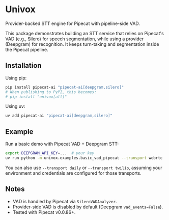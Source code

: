 # Univox

Provider-backed STT engine for Pipecat with pipeline-side VAD.

This package demonstrates building an STT service that relies on Pipecat's VAD
(e.g., Silero) for speech segmentation, while using a provider (Deepgram) for
recognition. It keeps turn-taking and segmentation inside the Pipecat pipeline.

## Installation

Using pip:

```bash
pip install pipecat-ai "pipecat-ai[deepgram,silero]"
# When publishing to PyPI, this becomes:
# pip install "univox[all]"
```

Using uv:

```bash
uv add pipecat-ai "pipecat-ai[deepgram,silero]"
```

## Example

Run a basic demo with Pipecat VAD + Deepgram STT:

```bash
export DEEPGRAM_API_KEY=...  # your key
uv run python -m univox.examples.basic_vad_pipecat --transport webrtc
```

You can also use `--transport daily` or `--transport twilio`, assuming your
environment and credentials are configured for those transports.

## Notes

- VAD is handled by Pipecat via `SileroVADAnalyzer`.
- Provider-side VAD is disabled by default (Deepgram `vad_events=False`).
- Tested with Pipecat v0.0.86+.

